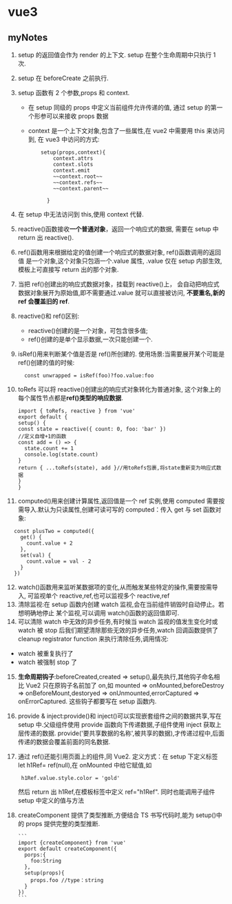 # vue3

## myNotes

1.  setup 的返回值会作为 render 的上下文.
    setup 在整个生命周期中只执行 1 次.
2.  setup 在 beforeCreate 之前执行.
3.  setup 函数有 2 个参数,props 和 context.

    - 在 setup 同级的 props 中定义当前组件允许传递的值,
      通过 setup 的第一个形参可以来接收 props 数据
    - context 是一个上下文对象,包含了一些属性,在 vue2 中需要用 this 来访问到,
      在 vue3 中访问的方式:

      ```
          setup(props,context){
              context.attrs
              context.slots
              context.emit
              ~~context.root~~
              ~~context.refs~~
              ~~context.parent~~

            }
      ```

4.  在 setup 中无法访问到 this,使用 context 代替.
5.  reactive()函数接收**一个普通对象**，返回一个响应式的数据,
    需要在 setup 中 return 出 reactive().
6.  ref()函数用来根据给定的值创建一个响应式的数据对象,
    ref()函数调用的返回值 是一个对象,这个对象只包涵一个.value 属性,
    .value 仅在 setup 内部生效,模板上可直接写 return 出的那个对象.
7.  当把 ref()创建出的响应式数据对象，挂载到 reactive()上，
    会自动把响应式数据对象展开为原始值,即不需要通过.value 就可以直接被访问,
    **不要重名,新的 ref 会覆盖旧的 ref**.
8.  reactive()和 ref()区别:
    - reactive()创建的是一个对象，可包含很多值;
    - ref()创建的是单个显示数据,一次只能创建一个.
9.  isRef()用来判断某个值是否是 ref()所创建的.
    使用场景:当需要展开某个可能是 ref()创建的值的时候:
    ```
      const unwrapped = isRef(foo)?foo.value:foo
    ```
10. toRefs 可以将 reactive()创建出的响应式对象转化为普通对象,
    这个对象上的每个属性节点都是**ref()类型的响应数据**.

    ```
    import { toRefs, reactive } from 'vue'
    export default {
    setup() {
    const state = reactive({ count: 0, foo: 'bar' })
    //定义自增+1的函数
    const add = () => {
      state.count += 1
      console.log(state.count)
    }
    return { ...toRefs(state), add }//用toRefs包裹,将state重新变为响应式数据
    }
    }
    ```

11. computed()用来创建计算属性,返回值是一个 ref 实例,使用 computed 需要按需导入.默认为只读属性,创建可读可写的 computed：传入 get 与 set 函数对象:

```
  const plusTwo = computed({
    get() {
      count.value + 2
    },
    set(val) {
      count.value = val - 2
    }
  })
```

12. watch()函数用来监听某数据项的变化,从而触发某些特定的操作,需要按需导入,
    可监视单个 reactive,ref,也可以监视多个 reactive,ref
13. 清除监视:在 setup 函数内创建 watch 监视,会在当前组件销毁时自动停止。若想明确地停止
    某个监视,可以调用 watch()函数的返回值即可.
14. 可以清除 watch 中无效的异步任务,有时候当 watch 监视的值发生变化时或 watch 被 stop 后我们期望清除那些无效的异步任务,watch 回调函数提供了 cleanup registrator function 来执行清除任务,调用情况:

- watch 被重复执行了
- watch 被强制 stop 了

15. **生命周期钩子**:beforeCreated,created => setup(),最先执行,其他钩子命名相比 Vue2 只在原钩子名前加了 on,如 mounted => onMounted,beforeDestroy => onBeforeMount,destoryed => onUnmounted,errorCaptured => onErrorCaptured.
    这些钩子都要写在 setup 函数内.
16. provide & inject:provide()和 inject()可以实现嵌套组件之间的数据共享,写在 setup 中.父级组件使用 provide 函数向下传递数据,子组件使用 inject 获取上层传递的数据.
    provide('要共享数据的名称',被共享的数据),才传递过程中,后面传递的数据会覆盖前面的同名数据.
17. 通过 ref()还能引用页面上的组件,同 Vue2.
    定义方式：在 setup 下定义标签 let h1Ref= ref(null),在 onMounted 中给它赋值,如
    ```
     h1Ref.value.style.color = 'gold'
    ```
    然后 return 出 h1Ref,在模板标签中定义 ref="h1Ref".
    同时也能调用子组件 setup 中定义的值与方法
18. createComponent 提供了类型推断,方便结合 TS 书写代码时,能为 setup()中的 props 提供完整的类型推断.

        ```
        import {createComponent} from 'vue'
        export default createComponent({
          porps:{
            foo:String
          },
          setup(props){
            props.foo //type：string
          }
        })
        ```

